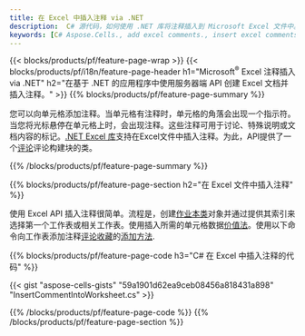 ```yaml
---
title: 在 Excel 中插入注释 via .NET
description:  C# 源代码，如何使用 .NET 库将注释插入到 Microsoft Excel 文件中。
keywords: [C# Aspose.Cells., add excel comments., insert excel comments., access excel comments., remove excel comments., delete excel comments., add comments in excel., insert comments in excel., access comments in excel., remove comments in excel., delete comments in excel]
---
```

{{< blocks/products/pf/feature-page-wrap >}}
{{< blocks/products/pf/i18n/feature-page-header h1="Microsoft<sup>&reg;</sup> Excel 注释插入 via .NET" h2="在基于 .NET 的应用程序中使用服务器端 API 创建 Excel 文档并插入注释。" >}}
{{% blocks/products/pf/feature-page-summary %}}

您可以向单元格添加注释。当单元格有注释时，单元格的角落会出现一个指示符。当您将光标悬停在单元格上时，会出现注释。这些注释可用于讨论、特殊说明或文档内容的标记。[.NET Excel 库](/cells/zh/net/)支持在Excel文件中插入注释。为此，API提供了一个[评论](https://reference.aspose.com/cells/net/aspose.cells/comment)评论构建块的类。

{{% /blocks/products/pf/feature-page-summary %}}

{{% blocks/products/pf/feature-page-section h2="在 Excel 文件中插入注释" %}}

使用 Excel API 插入注释很简单。流程是，创建[作业本类](https://reference.aspose.com/cells/net/aspose.cells/workbook)对象并通过提供其索引来选择第一个工作表或相关工作表。使用插入所需的单元格数据[价值法](https://reference.aspose.com/cells/net/aspose.cells/cell/methods/putvalue/index)。使用以下命令向工作表添加注释[评论收藏](https://reference.aspose.com/cells/net/aspose.cells/commentcollection)的[添加方法](https://reference.aspose.com/cells/net/aspose.cells.commentcollection/add/methods/1).

{{% blocks/products/pf/feature-page-code h3="C# 在 Excel 中插入注释的代码" %}}

{{< gist "aspose-cells-gists" "59a1901d62ea9ceb08456a818431a898" "InsertCommentIntoWorksheet.cs" >}}

{{% /blocks/products/pf/feature-page-code %}}
{{% /blocks/products/pf/feature-page-section %}}
